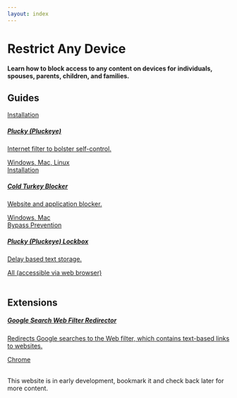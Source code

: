 ```yaml
---
layout: index
---
```

  <div class="container">

<h1 class="text-center">Restrict Any Device </h1>
<p class="text-center">
  <strong>Learn how to block access to any content on devices for individuals, spouses, parents, children, and families.  </strong>

</p>
<h2>Guides</h2>
<div class="row row-cols-1 row-cols-sm-2 row-cols-md-3 row-cols-lg-4 row-cols-xl-5 g-4">
    <div class="col">
        <a class="card" href="{{ site.baseurl }}/guides/install/plucky">
            <div class="card-header"> Installation </div>
            <div class="card-body">
                <h5 class="card-title"> Plucky (Pluckeye)</h5>
                <p class="card-text">Internet filter to bolster self-control.</p>
            </div>
            <div class="card-footer"> Windows, Mac, Linux </div>
        </a>
    </div>
    <div class="col">
        <a class="card" href="{{ site.baseurl }}/guides/install/cold-turkey-blocker">
            <div class="card-header"> Installation </div>
            <div class="card-body">
                <h5 class="card-title">Cold Turkey Blocker </h5>
                <p class="card-text">Website and application blocker.</p>
            </div>
            <div class="card-footer"> Windows, Mac </div>
        </a>
    </div>
    <div class="col">
        <a class="card" href="{{ site.baseurl }}/guides/bypass-prevention/plucky-lockbox">
            <div class="card-header"> Bypass Prevention </div>
            <div class="card-body">
                <h5 class="card-title">Plucky (Pluckeye) Lockbox</h5>
                <p class="card-text">Delay based text storage.</p>
            </div>
            <div class="card-footer"> All (accessible via web browser)</div>
        </a>
    </div>
</div>
<br>
<h2>Extensions</h2>
<div class="row row-cols-1 row-cols-sm-2 row-cols-md-3 row-cols-lg-4 row-cols-xl-5 g-4">
    <div class="col">
        <a class="card" href="{{ site.baseurl }}/extensions/google-search-web-filter-redirector">
            <div class="card-body">
                <h5 class="card-title"> Google Search Web Filter Redirector</h5>
                <p class="card-text">Redirects Google searches to the Web filter, which contains text-based links to websites.</p>
            </div>
            <div class="card-footer"> Chrome</div>
        </a>
    </div>
    
</div>
<br>
<p>This website is in early development, bookmark it and check back later for more content.</p>
</div>
